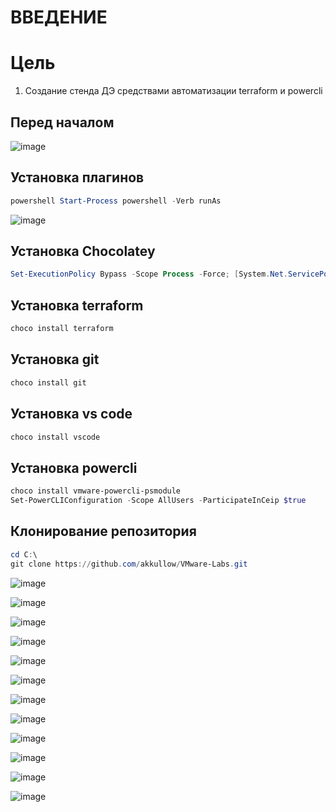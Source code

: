 # ВВЕДЕНИЕ


# Цель
1) Создание стенда ДЭ средствами автоматизации terraform и powercli

## Перед началом

![image](https://user-images.githubusercontent.com/79700810/154932749-20c23019-5231-47c8-8d1f-7c8c71226eff.png)

## Установка плагинов
```powershell
powershell Start-Process powershell -Verb runAs
```

![image](https://user-images.githubusercontent.com/79700810/154459071-660b7527-0e1c-498b-bcdc-8d4ef30e71de.png)

## Установка Chocolatey 

```powershell
Set-ExecutionPolicy Bypass -Scope Process -Force; [System.Net.ServicePointManager]::SecurityProtocol = [System.Net.ServicePointManager]::SecurityProtocol -bor 3072; iex ((New-Object System.Net.WebClient).DownloadString('https://community.chocolatey.org/install.ps1'))
```
## Установка terraform 
```powershell
choco install terraform
```
## Установка git
```powershell
choco install git
```
## Установка vs code
```powershell
choco install vscode
```
## Установка powercli
```powershell
choco install vmware-powercli-psmodule
Set-PowerCLIConfiguration -Scope AllUsers -ParticipateInCeip $true
```

## Клонирование репозитория
```powershell
cd C:\
git clone https://github.com/akkullow/VMware-Labs.git
```

![image](https://user-images.githubusercontent.com/79700810/154930311-80c168f0-7d4f-4f5b-acde-82524ec16c74.png)



![image](https://user-images.githubusercontent.com/79700810/154930473-924186a0-0eaf-40d0-b1c7-4748714391ed.png)


![image](https://user-images.githubusercontent.com/79700810/154930502-210169b4-7966-472f-b1fd-c545c32a6037.png)


![image](https://user-images.githubusercontent.com/79700810/154930555-beee1aee-9d8c-4b65-886a-f338c6a86f40.png)

![image](https://user-images.githubusercontent.com/79700810/154930669-e5ae9b9b-9d58-4f09-a9c0-73f63465b406.png)


![image](https://user-images.githubusercontent.com/79700810/154931006-b852b787-4a5c-46c5-9b26-3a024924ec78.png)

![image](https://user-images.githubusercontent.com/79700810/154931110-a9b89500-66b0-47d1-8728-1d11505b7778.png)

![image](https://user-images.githubusercontent.com/79700810/154932021-34ec0d2a-7182-4a3e-99c2-2554666c51e6.png)


![image](https://user-images.githubusercontent.com/79700810/154931863-58f0a408-1dbc-44e5-8415-94aa6ec5bc00.png)


![image](https://user-images.githubusercontent.com/79700810/154931415-d82c4fab-4dd7-46f0-9b1e-299210d22963.png)

![image](https://user-images.githubusercontent.com/79700810/154931547-b93395ed-139e-4e27-af4a-01bccfd2a25f.png)

![image](https://user-images.githubusercontent.com/79700810/154932491-27b2b6a9-8d2c-4af3-b3b6-86060c88da5f.png)

